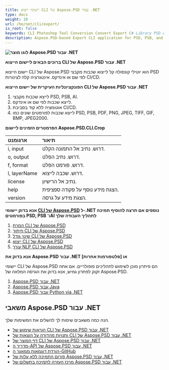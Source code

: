 ```yaml
---
title: יישומי ייצוא CLI של Aspose.PSD עבור .NET
type: docs
weight: 10
url: /he/net/cli/export/
is_root: false
keywords: CLI Photoshop Tool Conversion Convert Export C# Library PSD API
description: Aspose.PSD-based Export CLI application for PSD, PSB, and AI File Formats. No-code CI/CD Automation. Supports exporting layers from PSD files by name or index. It does not require Adobe Photoshop or Adobe Illustrator to be installed and can be run from the console without additional code.
---
```


**![לוגו מוצר Aspose.PSD עבור .NET](home_1.png)**

**ברוכים הבאים ליישום הייצוא CLI של Aspose.PSD עבור .NET**

יישום הייצוא CLI של Aspose.PSD הוא יוטילי קונסולה קל לייצוא שכבות מקבצי PSD לפי שם או אינדקס. אינטגרציה קלה לצינורות CI/CD.

**הפונקציונליות העיקרית של יישום הייצוא CLI של Aspose.PSD עבור .NET**

1. לייצא שכבות מקבצי PSD, PSB, AI.
2. לייצא שכבות לפי שם או אינדקס.
3. אוטומציה ללא קוד בסביבת CI/CD.
4. לייצא שכבות לפורמטים שונים כמו PSD, PSB, PDF, PNG, JPEG, TIFF, GIF, BMP, JPEG2000.

**הפרמטרים הזמינים ליישום Aspose.PSD.CLI.Crop**

| **ארגומנט** | **תיאור**                         |
|:-------------|:------------------------------------|
| i, input     | דרוש. נתיב אל התמונה הקלט.      |
| o, output    | דרוש. נתיב הפלט.                  |
| f, format    | דרוש. פורמט הפלט.                |
| l, layerName | דרוש. שכבה לייצוא.              |
| license      | נתיב אל הרישיון.                  |
| help         | הצגת מידע נוסף על פקודה ספציפית. |
| version      | הצגת מידע על גרסה.              |

**אנא בדוק יישומי [CLI של Aspose.PSD](https://docs.aspose.com/psd/net/cli) ל-.NET נוספים אם תרצה להוסיף תמיכה בפורמטים PSD, PSB ו־AI לתהליך העבודה שלך**

1. [המרת CLI של Aspose.PSD](/psd/he/net/cli/conversion)
2. [חיתוך CLI של Aspose.PSD](/psd/he/net/cli/crop)
3. [שינוי גודל CLI של Aspose.PSD](/psd/he/net/cli/resize)
4. [ייצוא CLI של Aspose.PSD](/psd/he/net/cli/export)
5. [עורך NLP CLI של Aspose.PSD](/psd/he/net/cli/nlp-editor)

**אנא בדוק את Aspose.PSD עבור .NET או [פלטפורמות אחרות]**

יישומי CLI של Aspose.PSD הם פיתרון מוכן לשימוש לתהליכים פופולריים. אם אתה זקוק לפתרון גמיש, אנא בדוק את הגרסה המלאה של Aspose.PSD.

1. [Aspose.PSD עבור .NET](https://releases.aspose.com/psd/net/)
2. [Aspose.PSD עבור Java](https://releases.aspose.com/psd/java/) 
3. [Aspose.PSD עבור Python via .NET](https://releases.aspose.com/psd/python-net/)

## **משאבי Aspose.PSD עבור .NET**

הנה כמה משאבים שימות לך להשלים את המשימות שלך.

- [הוראות שימוש של CLI של Aspose.PSD עבור .NET](/psd/he/net/cli/conversion)
- [ותנויות מהדורה על הוצאות של CLI של Aspose.PSD עבור .NET](/psd/he/net/cli/conversion/release-notes/)
- [דף המוצר של CLI של Aspose.PSD עבור .NET](https://products.aspose.com/psd/net/cli)
- [מדריך ה-API של Aspose.PSD עבור .NET](https://reference.aspose.com/net/psd)
- [הורדת דוגמאות ממאגר ה-GitHub](https://github.com/aspose-psd/CLI-Applications)
- [פורום התמיכה ללא עלות של Aspose.PSD עבור .NET](https://forum.aspose.com/c/psd)
- [מרכז העזרה לתמיכה בתשלום של Aspose.PSD עבור .NET](https://helpdesk.aspose.com/)
